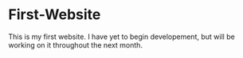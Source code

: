 # First-Website
This is my first website. I have yet to begin developement, but will be working on it throughout the next month.
